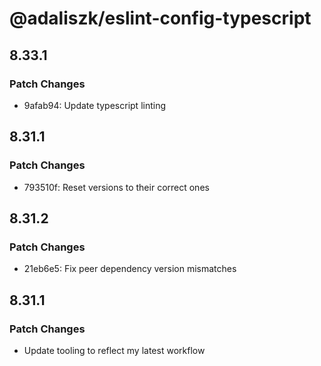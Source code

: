 # @adaliszk/eslint-config-typescript

## 8.33.1

### Patch Changes

- 9afab94: Update typescript linting

## 8.31.1

### Patch Changes

- 793510f: Reset versions to their correct ones

## 8.31.2

### Patch Changes

- 21eb6e5: Fix peer dependency version mismatches

## 8.31.1

### Patch Changes

- Update tooling to reflect my latest workflow

